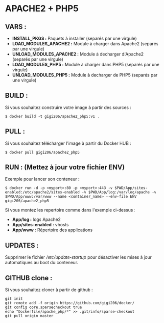 # APACHE2 + PHP5

## VARS :
* **INSTALL_PKGS           :** Paquets à installer (separés par une virgule)
* **LOAD_MODULES_APACHE2   :** Module à charger dans Apache2 (separés par une virgule)
* **UNLOAD_MODULES_APACHE2 :** Module à decharger d'Apache2 (separés par une virgule)
* **LOAD_MODULES_PHP5      :** Module à charger dans PHP5 (separés par une virgule)
* **UNLOAD_MODULES_PHP5    :** Module à decharger de PHP5 (separés par une virgule)

## BUILD :
Si vous souhaitez construire votre image à partir des sources :
```
$ docker build -t gigi206/apache2_php5:v1 .
```

## PULL :
Si vous souhaitez télécharger l'image à partir du Docker HUB :
```
$ docker pull gigi206/apache2_php5
```

## RUN : (Mettez à jour votre fichier ENV)
Exemple pour lancer son conteneur :
```
$ docker run -d -p <myport>:80 -p <myport>:443 -v $PWD/App/sites-enabled:/etc/apache2/sites-enabled -v $PWD/App/log:/var/log/apache -v $PWD/App/www:/var/www --name <container_name> --env-file ENV gigi206/apache2_php5
```

Si vous montez les repertoire comme dans l'exemple ci-dessus :
* **App/log           :** logs Apache2
* **App/sites-enabled :** vhosts
* **App/www           :** Répertoire des applications

## UPDATES :
Supprimer le fichier */etc/update-startup* pour désactiver les mises à jour automatiques au boot du conteneur.

## GITHUB clone :
Si vous souhaitez cloner à partir de github :
```
git init
git remote add -f origin https://github.com/gigi206/docker/
git config core.sparsecheckout true
echo "Dockerfile/apache_php/*" >> .git/info/sparse-checkout
git pull origin master
```
